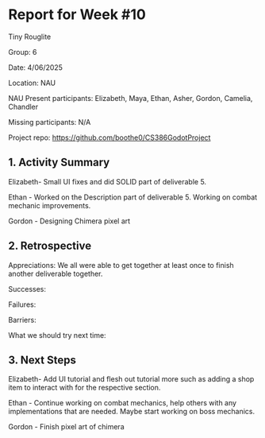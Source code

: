 # Report for Week #10

Tiny Rouglite

Group: 6

Date: 4/06/2025

Location: NAU

NAU Present participants: Elizabeth, Maya, Ethan, Asher, Gordon, Camelia, Chandler 

Missing participants: N/A

Project repo: https://github.com/boothe0/CS386GodotProject

## 1. Activity Summary
Elizabeth- Small UI fixes and did SOLID part of deliverable 5.

Ethan - Worked on the Description part of deliverable 5. Working on combat mechanic improvements.

Gordon - Designing Chimera pixel art
## 2. Retrospective

Appreciations: We all were able to get together at least once to finish another deliverable together.

Successes:

Failures:

Barriers:

What we should try next time:



## 3. Next Steps
Elizabeth- Add UI tutorial and flesh out tutorial more such as adding a shop item to interact with for the respective section.

Ethan - Continue working on combat mechanics, help others with any implementations that are needed. Maybe start working on boss mechanics.

Gordon - Finish pixel art of chimera
